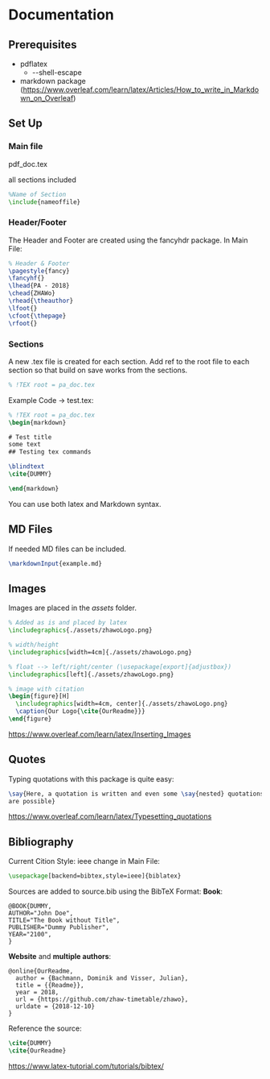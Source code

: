 # Documentation

## Prerequisites

- pdflatex
  - --shell-escape
- markdown package (https://www.overleaf.com/learn/latex/Articles/How_to_write_in_Markdown_on_Overleaf)

## Set Up

### Main file

pdf_doc.tex

all sections included

```latex
%Name of Section
\include{nameoffile}
```

### Header/Footer

The Header and Footer are created using the fancyhdr package.
In Main File:

```latex
% Header & Footer
\pagestyle{fancy}
\fancyhf{}
\lhead{PA - 2018}
\chead{ZHAWo}
\rhead{\theauthor}
\lfoot{}
\cfoot{\thepage}
\rfoot{}
```

### Sections

A new .tex file is created for each section.
Add ref to the root file to each section so that build on save works from the sections.

```latex
% !TEX root = pa_doc.tex
```

Example Code -> test.tex:

```latex
% !TEX root = pa_doc.tex
\begin{markdown}

# Test title
some text
## Testing tex commands

\blindtext
\cite{DUMMY}

\end{markdown}
```

You can use both latex and Markdown syntax.

## MD Files

If needed MD files can be included.

```latex
\markdownInput{example.md}
```

## Images

Images are placed in the _assets_ folder.

```latex
% Added as is and placed by latex
\includegraphics{./assets/zhawoLogo.png}

% width/height
\includegraphics[width=4cm]{./assets/zhawoLogo.png}

% float --> left/right/center (\usepackage[export]{adjustbox})
\includegraphics[left]{./assets/zhawoLogo.png}

% image with citation
\begin{figure}[H]
  \includegraphics[width=4cm, center]{./assets/zhawoLogo.png}
  \caption{Our Logo{\cite{OurReadme}}}
\end{figure}
```

https://www.overleaf.com/learn/latex/Inserting_Images

## Quotes

Typing quotations with this package is quite easy:

```latex
\say{Here, a quotation is written and even some \say{nested} quotations
are possible}
```

https://www.overleaf.com/learn/latex/Typesetting_quotations

## Bibliography

Current Cition Style: ieee
change in Main File:

```latex
\usepackage[backend=bibtex,style=ieee]{biblatex}
```

Sources are added to source.bib using the BibTeX Format:
**Book**:

```
@BOOK{DUMMY,
AUTHOR="John Doe",
TITLE="The Book without Title",
PUBLISHER="Dummy Publisher",
YEAR="2100",
}
```

**Website** and **multiple authors**:

```
@online{OurReadme,
  author = {Bachmann, Dominik and Visser, Julian},
  title = {{Readme}},
  year = 2018,
  url = {https://github.com/zhaw-timetable/zhawo},
  urldate = {2018-12-10}
}
```

Reference the source:

```latex
\cite{DUMMY}
\cite{OurReadme}
```

https://www.latex-tutorial.com/tutorials/bibtex/
